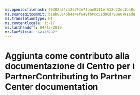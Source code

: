 ```yaml
---
ms.openlocfilehash: 40302af4c126793e71bad0111ef612d22ec1ba8c
ms.sourcegitcommit: b1ab80345b4e4af649fb8cc51d96d798e0791ade
ms.translationtype: HT
ms.contentlocale: it-IT
ms.lasthandoff: 04/23/2019
ms.locfileid: "62132587"
---
```

# <a name="contributing-to-partner-center-documentation"></a><span data-ttu-id="28305-101">Aggiunta come contributo alla documentazione di Centro per i Partner</span><span class="sxs-lookup"><span data-stu-id="28305-101">Contributing to Partner Center documentation</span></span>